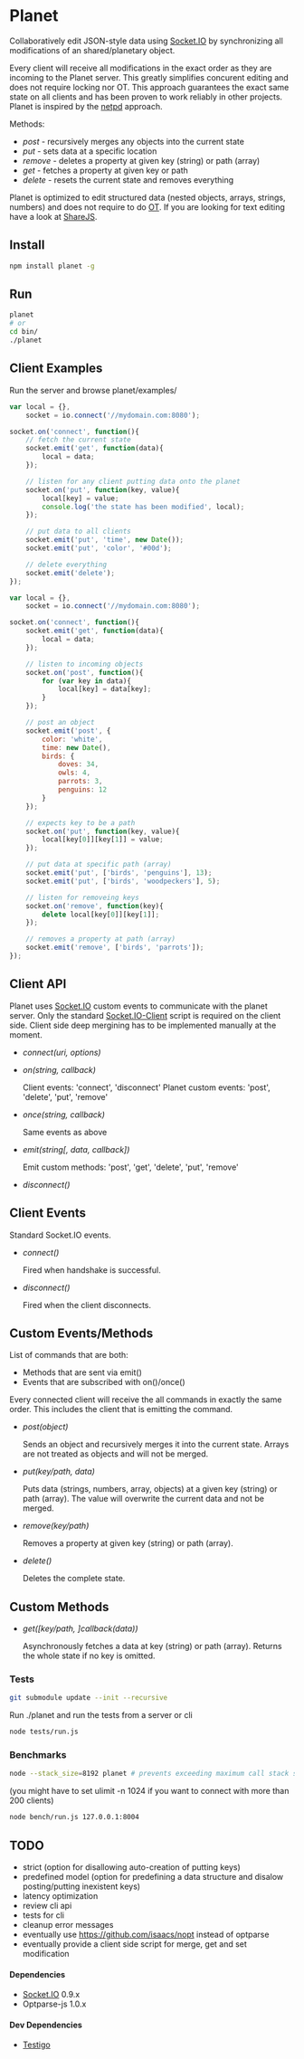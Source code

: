 # Planet

Collaboratively edit JSON-style data using 
[Socket.IO](https://github.com/LearnBoost/socket.io) by
synchronizing all modifications of an shared/planetary object.

Every client will receive all modifications in the exact order 
as they are incoming to the Planet server. This greatly simplifies
concurent editing and does not require locking nor OT.
This approach guarantees the exact same state on all clients
and has been proven to work reliably in other projects.
Planet is inspired by the [netpd](http://www.netpd.org/) approach.

Methods:
  - *post* - recursively merges any objects into the current state
  - *put* - sets data at a specific location
  - *remove* - deletes a property at given key (string) or path (array)
  - *get* - fetches a property at given key or path
  - *delete* - resets the current state and removes everything

Planet is optimized to edit structured data (nested objects, arrays, strings, numbers) 
and does not require to do [OT](http://en.wikipedia.org/wiki/Operational_transformation).
If you are looking for text editing have a look at 
[ShareJS](https://github.com/josephg/ShareJS).


Install
-------

```bash
npm install planet -g
```


Run
---

```bash
planet
# or
cd bin/
./planet
```

Client Examples
---------------

Run the server and browse planet/examples/


```javascript
var local = {},
	socket = io.connect('//mydomain.com:8080');

socket.on('connect', function(){
	// fetch the current state
	socket.emit('get', function(data){
		local = data;
	});

	// listen for any client putting data onto the planet
	socket.on('put', function(key, value){
		local[key] = value;
		console.log('the state has been modified', local);
	});

	// put data to all clients
	socket.emit('put', 'time', new Date());
	socket.emit('put', 'color', '#00d');

	// delete everything
	socket.emit('delete');
});
```

```javascript
var local = {},
	socket = io.connect('//mydomain.com:8080');

socket.on('connect', function(){
	socket.emit('get', function(data){
		local = data;
	});

	// listen to incoming objects
	socket.on('post', function(){
		for (var key in data){
			local[key] = data[key];
		}
	});

	// post an object
	socket.emit('post', {
		color: 'white',
		time: new Date(),
		birds: {
			doves: 34,
			owls: 4,
			parrots: 3,
			penguins: 12
		}
	});

	// expects key to be a path
	socket.on('put', function(key, value){
		local[key[0]][key[1]] = value;
	});

	// put data at specific path (array)
	socket.emit('put', ['birds', 'penguins'], 13);
	socket.emit('put', ['birds', 'woodpeckers'], 5);

	// listen for removeing keys
	socket.on('remove', function(key){
		delete local[key[0]][key[1]];
	});

	// removes a property at path (array)
	socket.emit('remove', ['birds', 'parrots']);
});
```


Client API
----------

Planet uses [Socket.IO](https://github.com/LearnBoost/socket.io) 
custom events to communicate with the planet server. 
Only the standard [Socket.IO-Client](https://github.com/LearnBoost/socket.io-client)
script is required on the client side. Client side deep mergining
has to be implemented manually at the moment. 

- *connect(uri, options)*

- *on(string, callback)*

  Client events: 'connect', 'disconnect'
  Planet custom events: 'post', 'delete', 'put', 'remove'

- *once(string, callback)*

  Same events as above

- *emit(string[, data, callback])*

  Emit custom methods: 'post', 'get', 'delete', 'put', 'remove'

- *disconnect()*


Client Events
-------------

Standard Socket.IO events.

- *connect()*

  Fired when handshake is successful.

- *disconnect()*

  Fired when the client disconnects.


Custom Events/Methods
---------------------

List of commands that are both:
  - Methods that are sent via emit()
  - Events that are subscribed with on()/once()

Every connected client will receive the all commands in exactly the same order.
This includes the client that is emitting the command.

- *post(object)*

  Sends an object and recursively merges it into the current state. 
  Arrays are not treated as objects and will not be merged.

- *put(key/path, data)*

  Puts data (strings, numbers, array, objects) at a given key (string) or path (array).
  The value will overwrite the current data and not be merged.

- *remove(key/path)*

  Removes a property at given key (string) or path (array).

- *delete()*

  Deletes the complete state.


Custom Methods
--------------

- *get([key/path, ]callback(data))*

  Asynchronously fetches a data at key (string) or path (array).
  Returns the whole state if no key is omitted.


### Tests

```bash
git submodule update --init --recursive
```

Run ./planet and run the tests from a server or cli

```bash
node tests/run.js
```

### Benchmarks
```bash
node --stack_size=8192 planet # prevents exceeding maximum call stack size
```

(you might have to set ulimit -n 1024 if you want to connect with more than 200 clients)

```bash
node bench/run.js 127.0.0.1:8004
```


TODO
----

- strict (option for disallowing auto-creation of putting keys)
- predefined model (option for predefining a data structure 
  and disalow posting/putting inexistent keys)
- latency optimization
- review cli api
- tests for cli
- cleanup error messages
- eventually use https://github.com/isaacs/nopt instead of optparse
- eventually provide a client side script for merge, get and set modification


#### Dependencies

- [Socket.IO](http://socket.io/) 0.9.x
- Optparse-js 1.0.x


#### Dev Dependencies

- [Testigo](https://github.com/keeto/testigo)



